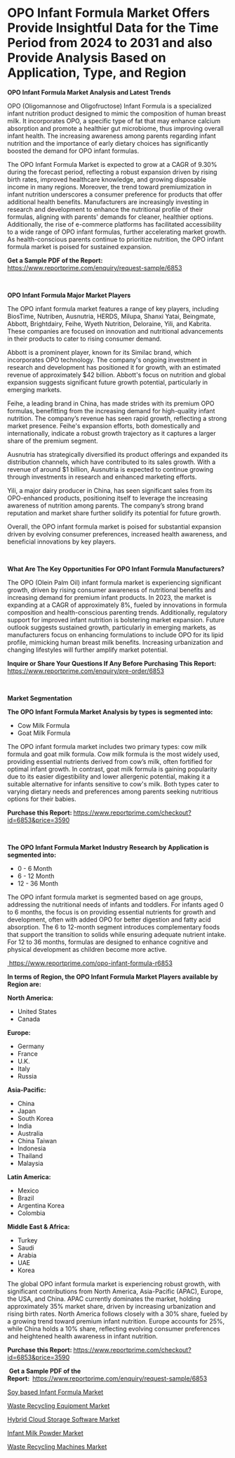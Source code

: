 <p><h1>OPO Infant Formula Market Offers Provide Insightful Data for the Time Period from 2024 to 2031 and also Provide Analysis Based on Application, Type, and Region</h1></p><p><strong>OPO Infant Formula Market Analysis and Latest Trends</strong></p>
<p><p>OPO (Oligomannose and Oligofructose) Infant Formula is a specialized infant nutrition product designed to mimic the composition of human breast milk. It incorporates OPO, a specific type of fat that may enhance calcium absorption and promote a healthier gut microbiome, thus improving overall infant health. The increasing awareness among parents regarding infant nutrition and the importance of early dietary choices has significantly boosted the demand for OPO infant formulas.</p><p>The OPO Infant Formula Market is expected to grow at a CAGR of 9.30% during the forecast period, reflecting a robust expansion driven by rising birth rates, improved healthcare knowledge, and growing disposable income in many regions. Moreover, the trend toward premiumization in infant nutrition underscores a consumer preference for products that offer additional health benefits. Manufacturers are increasingly investing in research and development to enhance the nutritional profile of their formulas, aligning with parents' demands for cleaner, healthier options. Additionally, the rise of e-commerce platforms has facilitated accessibility to a wide range of OPO infant formulas, further accelerating market growth. As health-conscious parents continue to prioritize nutrition, the OPO infant formula market is poised for sustained expansion.</p></p>
<p><strong>Get a Sample PDF of the Report:&nbsp;</strong> <a href="https://www.reportprime.com/enquiry/request-sample/6853">https://www.reportprime.com/enquiry/request-sample/6853</a></p>
<p>&nbsp;</p>
<p><strong>OPO Infant Formula Major Market Players</strong></p>
<p><p>The OPO infant formula market features a range of key players, including BiosTime, Nutriben, Ausnutria, HERDS, Milupa, Shanxi Yatai, Beingmate, Abbott, Brightdairy, Feihe, Wyeth Nutrition, Deloraine, Yili, and Kabrita. These companies are focused on innovation and nutritional advancements in their products to cater to rising consumer demand.</p><p>Abbott is a prominent player, known for its Similac brand, which incorporates OPO technology. The company's ongoing investment in research and development has positioned it for growth, with an estimated revenue of approximately $42 billion. Abbott's focus on nutrition and global expansion suggests significant future growth potential, particularly in emerging markets.</p><p>Feihe, a leading brand in China, has made strides with its premium OPO formulas, benefitting from the increasing demand for high-quality infant nutrition. The company’s revenue has seen rapid growth, reflecting a strong market presence. Feihe's expansion efforts, both domestically and internationally, indicate a robust growth trajectory as it captures a larger share of the premium segment.</p><p>Ausnutria has strategically diversified its product offerings and expanded its distribution channels, which have contributed to its sales growth. With a revenue of around $1 billion, Ausnutria is expected to continue growing through investments in research and enhanced marketing efforts.</p><p>Yili, a major dairy producer in China, has seen significant sales from its OPO-enhanced products, positioning itself to leverage the increasing awareness of nutrition among parents. The company’s strong brand reputation and market share further solidify its potential for future growth.</p><p>Overall, the OPO infant formula market is poised for substantial expansion driven by evolving consumer preferences, increased health awareness, and beneficial innovations by key players.</p></p>
<p>&nbsp;</p>
<p><strong>What Are The Key Opportunities For OPO Infant Formula Manufacturers?</strong></p>
<p><p>The OPO (Olein Palm Oil) infant formula market is experiencing significant growth, driven by rising consumer awareness of nutritional benefits and increasing demand for premium infant products. In 2023, the market is expanding at a CAGR of approximately 8%, fueled by innovations in formula composition and health-conscious parenting trends. Additionally, regulatory support for improved infant nutrition is bolstering market expansion. Future outlook suggests sustained growth, particularly in emerging markets, as manufacturers focus on enhancing formulations to include OPO for its lipid profile, mimicking human breast milk benefits. Increasing urbanization and changing lifestyles will further amplify market potential.</p></p>
<p><strong>Inquire or Share Your Questions If Any Before Purchasing This Report:</strong> <a href="https://www.reportprime.com/enquiry/pre-order/6853">https://www.reportprime.com/enquiry/pre-order/6853</a></p>
<p>&nbsp;</p>
<p><strong>Market Segmentation</strong></p>
<p><strong>The OPO Infant Formula Market Analysis by types is segmented into:</strong></p>
<p><ul><li>Cow Milk Formula</li><li>Goat Milk Formula</li></ul></p>
<p><p>The OPO infant formula market includes two primary types: cow milk formula and goat milk formula. Cow milk formula is the most widely used, providing essential nutrients derived from cow’s milk, often fortified for optimal infant growth. In contrast, goat milk formula is gaining popularity due to its easier digestibility and lower allergenic potential, making it a suitable alternative for infants sensitive to cow's milk. Both types cater to varying dietary needs and preferences among parents seeking nutritious options for their babies.</p></p>
<p><strong>Purchase this Report:&nbsp;</strong><a href="https://www.reportprime.com/checkout?id=6853&price=3590">https://www.reportprime.com/checkout?id=6853&price=3590</a></p>
<p>&nbsp;</p>
<p><strong>The OPO Infant Formula Market Industry Research by Application is segmented into:</strong></p>
<p><ul><li>0 - 6 Month</li><li>6 - 12 Month</li><li>12 - 36 Month</li></ul></p>
<p><p>The OPO infant formula market is segmented based on age groups, addressing the nutritional needs of infants and toddlers. For infants aged 0 to 6 months, the focus is on providing essential nutrients for growth and development, often with added OPO for better digestion and fatty acid absorption. The 6 to 12-month segment introduces complementary foods that support the transition to solids while ensuring adequate nutrient intake. For 12 to 36 months, formulas are designed to enhance cognitive and physical development as children become more active.</p></p>
<p><a href="https://www.reportprime.com/opo-infant-formula-r6853">&nbsp;https://www.reportprime.com/opo-infant-formula-r6853</a></p>
<p><strong>In terms of Region, the OPO Infant Formula Market Players available by Region are:</strong></p>
<p>
    <p> <strong> North America: </strong>
        <ul>
            <li>United States</li>
            <li>Canada</li>
        </ul>
        </p> 
    <p> <strong> Europe: </strong>
        <ul>
            <li>Germany</li>
            <li>France</li>
            <li>U.K.</li>
            <li>Italy</li>
            <li>Russia</li>
        </ul>
        </p> 
    <p> <strong> Asia-Pacific: </strong>
        <ul>
            <li>China</li>
            <li>Japan</li>
            <li>South Korea</li>
            <li>India</li>
            <li>Australia</li>
            <li>China Taiwan</li>
            <li>Indonesia</li>
            <li>Thailand</li>
            <li>Malaysia</li>
        </ul>
        </p> 
    <p> <strong> Latin America: </strong>
        <ul>
            <li>Mexico</li>
            <li>Brazil</li>
            <li>Argentina Korea</li>
            <li>Colombia</li>
        </ul>
        </p> 
    <p> <strong> Middle East & Africa: </strong>
        <ul>
            <li>Turkey</li>
            <li>Saudi</li>
            <li>Arabia</li>
            <li>UAE</li>
            <li>Korea</li>
        </ul>
    </p>
    </p>
<p><p>The global OPO infant formula market is experiencing robust growth, with significant contributions from North America, Asia-Pacific (APAC), Europe, the USA, and China. APAC currently dominates the market, holding approximately 35% market share, driven by increasing urbanization and rising birth rates. North America follows closely with a 30% share, fueled by a growing trend toward premium infant nutrition. Europe accounts for 25%, while China holds a 10% share, reflecting evolving consumer preferences and heightened health awareness in infant nutrition.</p></p>
<p><strong>Purchase this Report: </strong><a href="https://www.reportprime.com/checkout?id=6853&price=3590">https://www.reportprime.com/checkout?id=6853&price=3590</a></p>
<p>&nbsp;<strong>Get a Sample PDF of the Report:&nbsp;&nbsp;</strong><a href="https://www.reportprime.com/enquiry/request-sample/6853">https://www.reportprime.com/enquiry/request-sample/6853</a></p>
<p><strong></strong></p>
<p><p><a href="https://github.com/SamiaHussain82/Market-Research-Report-List-1/blob/main/soy-based-infant-formula-market.md">Soy based Infant Formula Market</a></p><p><a href="https://issuu.com/reportprime-2/docs/waste-recycling-equipment-market-si_24b46be600da28">Waste Recycling Equipment Market</a></p><p><a href="https://medium.com/@reportprime01/insights-into-the-hybrid-cloud-storage-software-industry-market-financial-status-market-size-and-e48188577677">Hybrid Cloud Storage Software Market</a></p><p><a href="https://github.com/DianaWilson796/Market-Research-Report-List-1/blob/main/infant-milk-powder-market.md">Infant Milk Powder Market</a></p><p><a href="https://issuu.com/reportprime-2/docs/waste-recycling-machines-market-siz_e449fcadd28a55">Waste Recycling Machines Market</a></p></p>